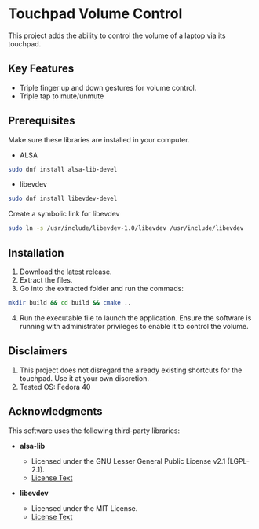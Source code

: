 # Touchpad Volume Control

This project adds the ability to control the volume of a laptop via its touchpad.

## Key Features
  * Triple finger up and down gestures for volume control.
  * Triple tap to mute/unmute

## Prerequisites
Make sure these libraries are installed in your computer.
  * ALSA
```bash
sudo dnf install alsa-lib-devel
```
  * libevdev
```bash
sudo dnf install libevdev-devel
```
Create a symbolic link for libevdev
```bash
sudo ln -s /usr/include/libevdev-1.0/libevdev /usr/include/libevdev
```

## Installation
  1. Download the latest release.
  2. Extract the files.
  3. Go into the extracted folder and run the commads:
  ```bash
  mkdir build && cd build && cmake ..
  ```
  4. Run the executable file to launch the application. Ensure the software is running with administrator privileges to enable it to control the volume.

## Disclaimers

  1. This project does not disregard the already existing shortcuts for the touchpad. Use it at your own discretion.
  2. Tested OS: Fedora 40

## Acknowledgments

This software uses the following third-party libraries:

- **alsa-lib**
    - Licensed under the GNU Lesser General Public License v2.1 (LGPL-2.1).
    - [License Text](licenses/LICENSE.LGPL-2.1)

- **libevdev**
    - Licensed under the MIT License.
    - [License Text](licenses/LICENSE.libevdev)